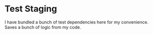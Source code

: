 # Test Staging

I have bundled a bunch of test dependencies here for my convenience.
Saves a bunch of logic from my code.
